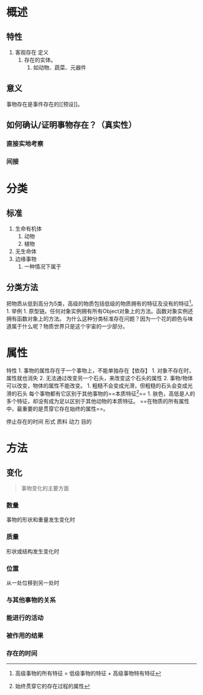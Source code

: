 # 概述
## 特性
1. 客观存在
定义
	1. 存在的实体。
		1. 如动物、蔬菜、元器件
## 意义
事物存在是事件存在的[[预设]]。
## 如何确认/证明事物存在？（真实性）
### 直接实地考察
### 间接
# 分类
## 标准
1. 生命有机体
	1. 动物
	2. 植物
2. 无生命体
3. 边缘事物
	1. 一种情况下属于
## 分类方法
把物质从低到高分为5类，高级的物质包括低级的物质拥有的特征及没有的特征[^1]。
	1. 举例
		1. 原型链。任何对象实例拥有所有Object对象上的方法。函数对象实例还拥有函数对象上的方法。
为什么这种分类标准存在问题？因为一个花的颜色与味道属于什么呢？物质世界只是这个宇宙的一少部分。
# 属性
特性
	1. 事物的属性存在于一个事物上，不能单独存在【依存】
		1. 对象不存在时，属性就也消失
		2. 无法通过改变另一个石头，来改变这个石头的属性
	2. 事物/物体可以改变，物体的属性不能改变。
		1. 粗糙不会变成光滑，但粗糙的石头会变成光滑的石头
每个事物都有它区别于其他事物的==本质特征[^2]==
	1. 肤色，高低是人的多个特征，却没有成为足以区别于其他动物的本质特征。
==在物质的所有属性中，最重要的是贯穿它存在始终的属性==。

停止存在的时间
形式
质料
动力
目的
# 方法
## 变化
> 事物变化的主要方面

### 数量
事物的形状和重量发生变化时
### 质量
形状或结构发生变化时
### 位置
从一处位移到另一处时
### 与其他事物的关系
### 能进行的活动
### 被作用的结果
### 存在的时间



[^1]: 高级事物的所有特征 = 低级事物的特征 + 高级事物特有特征
[^2]: 始终贯穿它的存在过程的属性